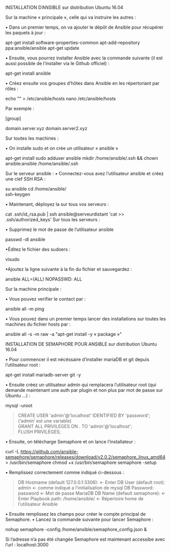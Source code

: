 INSTALLATION D’ANSIBLE sur distribution Ubuntu 16.04

Sur la machine « principale », celle qui va instruire les autres :

• Dans un premier temps, on va ajouter le dépôt de Ansible pour récupérer les paquets à jour :

apt-get install software-properties-common
apt-add-repository ppa:ansible/ansible
apt-get update


• Ensuite, vous pourrez installer Ansible avec la commande suivante (il est aussi possible de l’installer via le Github officiel) :

apt-get install ansible

 
• Créez ensuite vos groupes d’hôtes dans Ansible en les répertoriant par rôles :

echo "" > /etc/ansible/hosts
nano /etc/ansible/hosts

Par exemple :

[group]

domain.server.xyz 
domain.server2.xyz

Sur toutes les machines :

• On installe sudo et on crée un utilisateur « ansible »

apt-get install sudo
adduser ansible
mkdir /home/ansible/.ssh && chown ansible:ansible /home/ansible/.ssh

Sur le serveur ansible :
• Connectez-vous avez l’utilisateur ansible et créez une clef SSH RSA  :

su ansible
cd /home/ansible/	
ssh-keygen 

• Maintenant, déployez la sur tous vos serveurs :

cat .ssh/id_rsa.pub | ssh ansible@serveurdistant 'cat >> .ssh/authorized_keys'
Sur tous les serveurs :

• Supprimez le mot de passe de l’utilisateur ansible

passwd -dl ansible

•Éditez le fichier des sudoers :

visudo

•Ajoutez la ligne suivante à la fin du fichier et sauvegardez :

ansible ALL=(ALL) NOPASSWD: ALL

Sur la machine principale :

• Vous pouvez verifier le contact par :

ansible all -m ping	

• Vous pouvez dans un premier temps lancer des installations sur toutes les machines du fichier hosts par : 

ansible all -s -m raw -a "apt-get install -y « package »"


INSTALLATION DE SEMAPHORE POUR ANSIBLE sur distribution Ubuntu 16.04

• Pour commencer il est nécéssaire d’installer mariaDB et git depuis l’utilisateur root :

apt-get install mariadb-server git -y

• Ensuite créez un utilisateur admin qui remplacera l’utilisateur root (qui demande maintenant une auth par plugin et non plus par mot de passe sur Ubuntu …) :

mysql -uroot
> CREATE USER 'admin'@'localhost' IDENTIFIED BY 'password'; (‘admin’ est une variable)                                 
> GRANT ALL PRIVILEGES ON *.* TO 'admin'@'localhost';                                                              
> FLUSH PRIVILEGES;                                                                                             

• Ensuite, on télécharge Semaphore et on lance l’installateur :

curl -L https://github.com/ansible-semaphore/semaphore/releases/download/v2.0.2/semaphore_linux_amd64 > /usr/bin/semaphore
chmod +x /usr/bin/semaphore
semaphore -setup

• Remplissez correctement comme indiqué ci-dessous :
> DB Hostname (default 127.0.0.1:3306): <- Enter
> DB User (default root): admin  <- comme indiqué a l’initialisation de mysql
> DB Password: password  <- Mot de passe MariaDB
> DB Name (default semaphore):   <- Enter
> Playbook path: /home/ansible/ <- Répertoire home de l’utilisateur Ansible

• Ensuite remplissez les champs pour créer le compte principal de Semaphore.
• Lancez la commande suivante pour lancer Semaphore :

nohup semaphore -config /home/ansible/semaphore_config.json &

Si l’adresse n’a pas été changée Semaphore est maintenant accessibe avec l’url : 
localhost:3000
